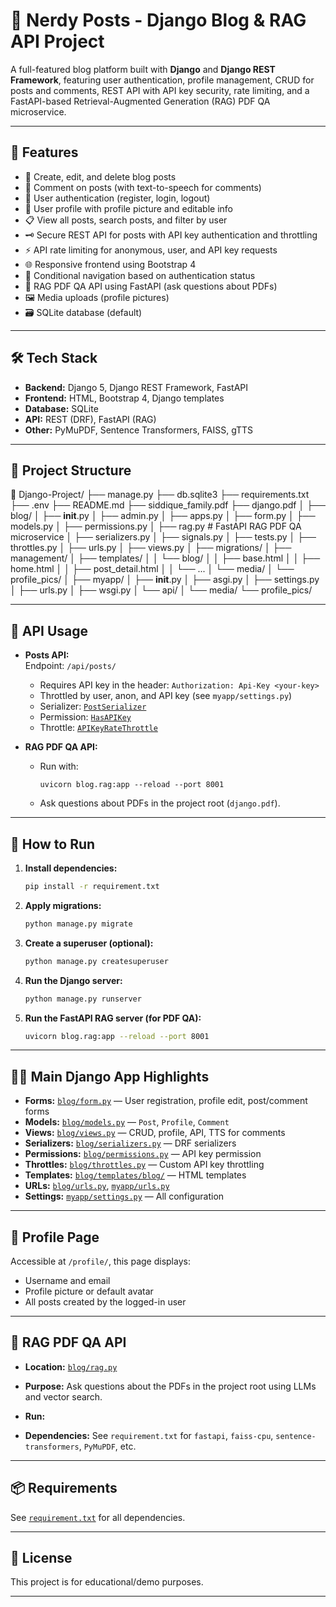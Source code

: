 # 🧠 Nerdy Posts - Django Blog & RAG API Project

A full-featured blog platform built with **Django** and **Django REST Framework**, featuring user authentication, profile management, CRUD for posts and comments, REST API with API key security, rate limiting, and a FastAPI-based Retrieval-Augmented Generation (RAG) PDF QA microservice.

---

## 🚀 Features

- 📝 Create, edit, and delete blog posts
- 💬 Comment on posts (with text-to-speech for comments)
- 🔐 User authentication (register, login, logout)
- 👤 User profile with profile picture and editable info
- 📋 View all posts, search posts, and filter by user
- 🗝️ Secure REST API for posts with API key authentication and throttling
- ⚡ API rate limiting for anonymous, user, and API key requests
- 🌐 Responsive frontend using Bootstrap 4
- 🔁 Conditional navigation based on authentication status
- 📄 RAG PDF QA API using FastAPI (ask questions about PDFs)
- 🖼️ Media uploads (profile pictures)
- 🗃️ SQLite database (default)

---

## 🛠 Tech Stack

- **Backend:** Django 5, Django REST Framework, FastAPI
- **Frontend:** HTML, Bootstrap 4, Django templates
- **Database:** SQLite
- **API:** REST (DRF), FastAPI (RAG)
- **Other:** PyMuPDF, Sentence Transformers, FAISS, gTTS

---

## 📁 Project Structure

📁 Django-Project/
├── manage.py
├── db.sqlite3
├── requirements.txt
├── .env
├── README.md
├── siddique\_family.pdf
├── django.pdf
│
├── blog/
│   ├── **init**.py
│   ├── admin.py
│   ├── apps.py
│   ├── form.py
│   ├── models.py
│   ├── permissions.py
│   ├── rag.py                  # FastAPI RAG PDF QA microservice
│   ├── serializers.py
│   ├── signals.py
│   ├── tests.py
│   ├── throttles.py
│   ├── urls.py
│   ├── views.py
│   ├── migrations/
│   ├── management/
│   ├── templates/
│   │   └── blog/
│   │       ├── base.html
│   │       ├── home.html
│   │       ├── post\_detail.html
│   │       └── ...
│   └── media/
│       └── profile\_pics/
│
├── myapp/
│   ├── **init**.py
│   ├── asgi.py
│   ├── settings.py
│   ├── urls.py
│   ├── wsgi.py
│   └── api/
│
└── media/
└── profile\_pics/


---

## 🔑 API Usage

- **Posts API:**  
  Endpoint: `/api/posts/`  
  - Requires API key in the header: `Authorization: Api-Key <your-key>`
  - Throttled by user, anon, and API key (see `myapp/settings.py`)
  - Serializer: [`PostSerializer`](blog/serializers.py)
  - Permission: [`HasAPIKey`](blog/permissions.py)
  - Throttle: [`APIKeyRateThrottle`](blog/throttles.py)

- **RAG PDF QA API:**  
  - Run with:  
    ```
    uvicorn blog.rag:app --reload --port 8001
    ```
  - Ask questions about PDFs in the project root (`django.pdf`).

---

## 🧪 How to Run

1. **Install dependencies:**
    ```sh
    pip install -r requirement.txt
    ```

2. **Apply migrations:**
    ```sh
    python manage.py migrate
    ```

3. **Create a superuser (optional):**
    ```sh
    python manage.py createsuperuser
    ```

4. **Run the Django server:**
    ```sh
    python manage.py runserver
    ```

5. **Run the FastAPI RAG server (for PDF QA):**
    ```sh
    uvicorn blog.rag:app --reload --port 8001
    ```

---

## 👨‍💻 Main Django App Highlights

- **Forms:** [`blog/form.py`](blog/form.py) — User registration, profile edit, post/comment forms
- **Models:** [`blog/models.py`](blog/models.py) — `Post`, `Profile`, `Comment`
- **Views:** [`blog/views.py`](blog/views.py) — CRUD, profile, API, TTS for comments
- **Serializers:** [`blog/serializers.py`](blog/serializers.py) — DRF serializers
- **Permissions:** [`blog/permissions.py`](blog/permissions.py) — API key permission
- **Throttles:** [`blog/throttles.py`](blog/throttles.py) — Custom API key throttling
- **Templates:** [`blog/templates/blog/`](blog/templates/blog/) — HTML templates
- **URLs:** [`blog/urls.py`](blog/urls.py), [`myapp/urls.py`](myapp/urls.py)
- **Settings:** [`myapp/settings.py`](myapp/settings.py) — All configuration

---

## 📍 Profile Page

Accessible at `/profile/`, this page displays:

- Username and email
- Profile picture or default avatar
- All posts created by the logged-in user

---

## 📄 RAG PDF QA API

- **Location:** [`blog/rag.py`](blog/rag.py)
- **Purpose:** Ask questions about the PDFs in the project root using LLMs and vector search.
- **Run:**  

- **Dependencies:** See `requirement.txt` for `fastapi`, `faiss-cpu`, `sentence-transformers`, `PyMuPDF`, etc.

---

## 📦 Requirements

See [`requirement.txt`](requirement.txt) for all dependencies.

---

## 📝 License

This project is for educational/demo purposes.

---
